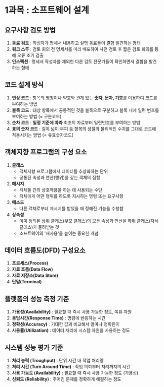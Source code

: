 # 1과목 : 소프트웨어 설계
## 요구사항 검토 방법
1. **동료 검토** : 작성자가 명세서 내용하고 설명 동료들이 결함 발견하는 형태
2. **워크 스루** : 검토 회의 전 명세서를 미리 배포하여 사전 검토 후 짧은 검토 회의를 통해 오류 조기 검출
3. **인스펙션** : 명세서 작성자를 제외한 다른 검토 전문가들이 확인하면서 결함을 발견하는 형태

## 코드 설계 방식
1. **연상 코드** : 항목의 명칭이나 약호와 관계 있는 **숫자, 문자, 기호**를 이용하여 코드를 부여하는 방법
2. **블록 코드** : 대상 항목에서 공통적인 것을 블록으로 구분하고 블록 내에 일련 번호를 부여하는 방법 (= 구분코드)
3. **순차 코드** : **일정 기준에 따라** 최초의 자료부터 일련번호를 부여하는 방법
4. **표의 숫자 코드** : 길이 넓이 부피 등 항목의 성질의 물리적인 수치를 그대로 코드에 적용시키는 방법 (= 유효숫자코드)

## 객체지향 프로그램의 구성 요소
1. **클래스**
    - 객체지향 프로그램에서 데이터를 추상화하는 단위
    - 공통된 속성과 연산(행위)를 갖는 객체의 집합
2. **메시지**
    - 객체들 간의 상호작용을 하는 데 사용되는 수단
    - 객체에게 어떤 행위를 하도록 지시하는 명령 또는 요구사항
3. **메소드**
    - 다른 객체로부터 메시지를 받았을 때 정해진 기능을 수행함
4. **상속성**
    - 이미 정의된 상위 클래스(부모 클래스)의 모든 속성과 연산을 하위 클래스(자식 클래스)가 물려받는 것
    - 소프트웨어의 '재사용'을 높이는 중요한 개념

## 데이터 흐름도(DFD) 구성요소
1. **프로세스(Process)**
2. **자료 흐름(Data Flow)**
3. **자료 저장소(Data Store)**
4. **단말(Terminal)**

## 플랫폼의 성능 측정 기준
1. **가용성(Availability)** : 필요할 때 즉시 사용 가능한 정도, 여유 자원
2. **응답시간(Response Time)** : 명령에 반응하는 시간
3. **정확성(Accuracy)** : 기대한 값과 비교해서 얼마나 정확한지
4. **사용률(Utilization)** : 데이터 처리에 시스템 자원을 사용하는 정도

## 시스템 성능 평가 기준
1. **처리 능력 (Troughput)** : 단위 시간 내 작업 처리량
2. **처리 시간 (Turn Around Time)** : 작업 의뢰부터 처리까지의 시간
3. **사용 가능도 (Availability)** : 필요할 때 즉시 사용 가능한 정도 (가용성)
4. **신뢰도 (Reliability)** : 주어진 문제를 정확하게 해결하는 정도